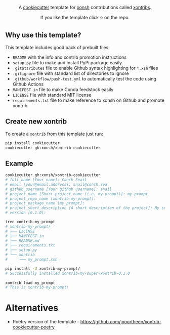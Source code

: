 <p align="center">
A <a href="https://github.com/audreyr/cookiecutter">cookiecutter</a> template for <a href="https://github.com/xonsh/xonsh">xonsh</a> contributions called <a href="https://xon.sh/xontribs.html">xontribs</a>.
</p>

<p align="center">  
If you like the template click ⭐ on the repo.
</p>

## Why use this template?

This template includes good pack of prebuilt files: 

* `README` with the info and xontrib promotion instructions
* `setup.py` file to make and install PyPi package easily 
* `.gitattributes` file to enable Github syntax highlighting for `*.xsh` files
* `.gitignore` file with standard list of directories to ignore
* `.github/workflow/push-test.yml` to automatically test the code using Github Actions
* `MANIFEST.in` file to make Conda feedstock easily
* `LICENSE` file with standard MIT license
* `requirements.txt` file to make reference to xonsh on Github and promote xontrib

## Create new xontrib

To create a `xontrib` from this template just run:
```bash
pip install cookiecutter
cookiecutter gh:xonsh/xontrib-cookiecutter
```

## Example
```bash
cookiecutter gh:xonsh/xontrib-cookiecutter 
# full_name [Your name]: Conch Snail
# email [your@email.address]: snail@conch.sea
# github_username [Your github username]: snail
# project_name [Short project name (i.e. my-prompt)]: my-prompt
# project_repo_name [xontrib-my-prompt]: 
# project_package_name [my_prompt]: 
# project_short_description [A short description of the project]: My super prompt.
# version [0.1.0]: 

tree xontrib-my-prompt
# xontrib-my-prompt/
# ├── LICENSE
# ├── MANIFEST.in
# ├── README.md
# ├── requirements.txt
# ├── setup.py
# └── xontrib
#     └── my_prompt.xsh

pip install -U xontrib-my-prompt/
# Successfully installed xontrib-my-super-xontrib-0.1.0
  
xontrib load my_prompt
# This is xontrib-my-prompt!
```

# Alternatives
- Poetry version of the template - https://github.com/jnoortheen/xontrib-cookiecutter-poetry
